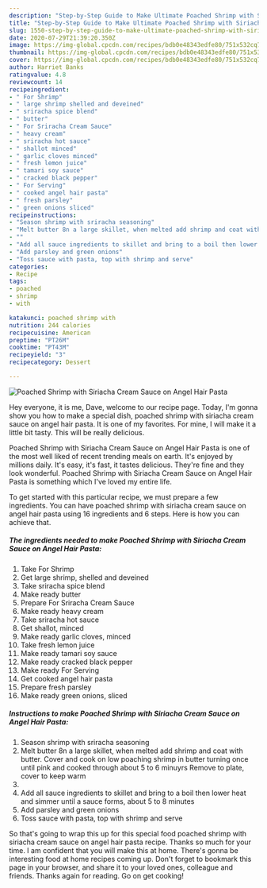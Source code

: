 ```yaml
---
description: "Step-by-Step Guide to Make Ultimate Poached Shrimp with Siriacha Cream Sauce on Angel Hair Pasta"
title: "Step-by-Step Guide to Make Ultimate Poached Shrimp with Siriacha Cream Sauce on Angel Hair Pasta"
slug: 1550-step-by-step-guide-to-make-ultimate-poached-shrimp-with-siriacha-cream-sauce-on-angel-hair-pasta
date: 2020-07-29T21:39:20.350Z
image: https://img-global.cpcdn.com/recipes/bdb0e48343edfe80/751x532cq70/poached-shrimp-with-siriacha-cream-sauce-on-angel-hair-pasta-recipe-main-photo.jpg
thumbnail: https://img-global.cpcdn.com/recipes/bdb0e48343edfe80/751x532cq70/poached-shrimp-with-siriacha-cream-sauce-on-angel-hair-pasta-recipe-main-photo.jpg
cover: https://img-global.cpcdn.com/recipes/bdb0e48343edfe80/751x532cq70/poached-shrimp-with-siriacha-cream-sauce-on-angel-hair-pasta-recipe-main-photo.jpg
author: Harriet Banks
ratingvalue: 4.8
reviewcount: 14
recipeingredient:
- " For Shrimp"
- " large shrimp shelled and deveined"
- " sriracha spice blend"
- " butter"
- " For Sriracha Cream Sauce"
- " heavy cream"
- " sriracha hot sauce"
- " shallot minced"
- " garlic cloves minced"
- " fresh lemon juice"
- " tamari soy sauce"
- " cracked black pepper"
- " For Serving"
- " cooked angel hair pasta"
- " fresh parsley"
- " green onions sliced"
recipeinstructions:
- "Season shrimp with sriracha seasoning"
- "Melt butter 8n a large skillet, when melted add shrimp and coat with butter. Cover and cook on low poaching shrimp in butter turning once until pink and cooked through about 5 to 6 minuyrs Remove to plate, cover to keep warm"
- ""
- "Add all sauce ingredients to skillet and bring to a boil then lower heat and simmer until a sauce forms, about 5 to 8 minutes"
- "Add parsley and green onions"
- "Toss sauce with pasta, top with shrimp and serve"
categories:
- Recipe
tags:
- poached
- shrimp
- with

katakunci: poached shrimp with 
nutrition: 244 calories
recipecuisine: American
preptime: "PT26M"
cooktime: "PT43M"
recipeyield: "3"
recipecategory: Dessert

---
```



![Poached Shrimp with Siriacha Cream Sauce on Angel Hair Pasta](https://img-global.cpcdn.com/recipes/bdb0e48343edfe80/751x532cq70/poached-shrimp-with-siriacha-cream-sauce-on-angel-hair-pasta-recipe-main-photo.jpg)

Hey everyone, it is me, Dave, welcome to our recipe page. Today, I'm gonna show you how to make a special dish, poached shrimp with siriacha cream sauce on angel hair pasta. It is one of my favorites. For mine, I will make it a little bit tasty. This will be really delicious.

Poached Shrimp with Siriacha Cream Sauce on Angel Hair Pasta is one of the most well liked of recent trending meals on earth. It's enjoyed by millions daily. It's easy, it's fast, it tastes delicious. They're fine and they look wonderful. Poached Shrimp with Siriacha Cream Sauce on Angel Hair Pasta is something which I've loved my entire life.




To get started with this particular recipe, we must prepare a few ingredients. You can have poached shrimp with siriacha cream sauce on angel hair pasta using 16 ingredients and 6 steps. Here is how you can achieve that.

<!--inarticleads1-->

##### The ingredients needed to make Poached Shrimp with Siriacha Cream Sauce on Angel Hair Pasta:

1. Take  For Shrimp
1. Get  large shrimp, shelled and deveined
1. Take  sriracha spice blend
1. Make ready  butter
1. Prepare  For Sriracha Cream Sauce
1. Make ready  heavy cream
1. Take  sriracha hot sauce
1. Get  shallot, minced
1. Make ready  garlic cloves, minced
1. Take  fresh lemon juice
1. Make ready  tamari soy sauce
1. Make ready  cracked black pepper
1. Make ready  For Serving
1. Get  cooked angel hair pasta
1. Prepare  fresh parsley
1. Make ready  green onions, sliced




<!--inarticleads2-->

##### Instructions to make Poached Shrimp with Siriacha Cream Sauce on Angel Hair Pasta:

1. Season shrimp with sriracha seasoning
1. Melt butter 8n a large skillet, when melted add shrimp and coat with butter. Cover and cook on low poaching shrimp in butter turning once until pink and cooked through about 5 to 6 minuyrs Remove to plate, cover to keep warm
1. 
1. Add all sauce ingredients to skillet and bring to a boil then lower heat and simmer until a sauce forms, about 5 to 8 minutes
1. Add parsley and green onions
1. Toss sauce with pasta, top with shrimp and serve




So that's going to wrap this up for this special food poached shrimp with siriacha cream sauce on angel hair pasta recipe. Thanks so much for your time. I am confident that you will make this at home. There's gonna be interesting food at home recipes coming up. Don't forget to bookmark this page in your browser, and share it to your loved ones, colleague and friends. Thanks again for reading. Go on get cooking!
